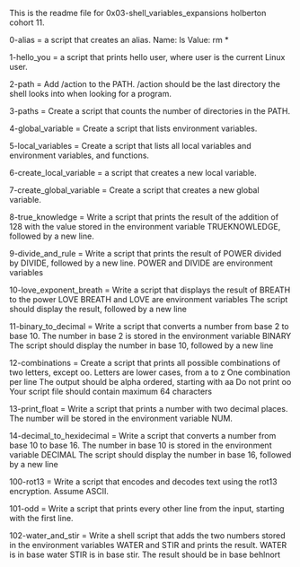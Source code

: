 This is the readme file for 0x03-shell_variables_expansions holberton cohort 11.

0-alias = a script that creates an alias.
Name: ls
Value: rm *

1-hello_you = a script that prints hello user, where user is the current Linux user.

2-path = Add /action to the PATH. /action should be the last directory the shell looks into when looking for a program.

3-paths = Create a script that counts the number of directories in the PATH.

4-global_variable = Create a script that lists environment variables.

5-local_variables = Create a script that lists all local variables and environment variables, and functions.

6-create_local_variable = a script that creates a new local variable.

7-create_global_variable = Create a script that creates a new global variable.

8-true_knowledge = Write a script that prints the result of the addition of 128 with the value stored in the environment variable TRUEKNOWLEDGE, followed by a new line.

9-divide_and_rule = Write a script that prints the result of POWER divided by DIVIDE, followed by a new line.
POWER and DIVIDE are environment variables

10-love_exponent_breath = Write a script that displays the result of BREATH to the power LOVE
BREATH and LOVE are environment variables
The script should display the result, followed by a new line

11-binary_to_decimal = Write a script that converts a number from base 2 to base 10.
The number in base 2 is stored in the environment variable BINARY
The script should display the number in base 10, followed by a new line

12-combinations = Create a script that prints all possible combinations of two letters, except oo.
Letters are lower cases, from a to z
One combination per line
The output should be alpha ordered, starting with aa
Do not print oo
Your script file should contain maximum 64 characters

13-print_float = Write a script that prints a number with two decimal places.
The number will be stored in the environment variable NUM.

14-decimal_to_hexidecimal = Write a script that converts a number from base 10 to base 16.
The number in base 10 is stored in the environment variable DECIMAL
The script should display the number in base 16, followed by a new line

100-rot13 = Write a script that encodes and decodes text using the rot13 encryption. Assume ASCII.

101-odd = Write a script that prints every other line from the input, starting with the first line.

102-water_and_stir = Write a shell script that adds the two numbers stored in the environment variables WATER and STIR and prints the result.
WATER is in base water
STIR is in base stir.
The result should be in base behlnort